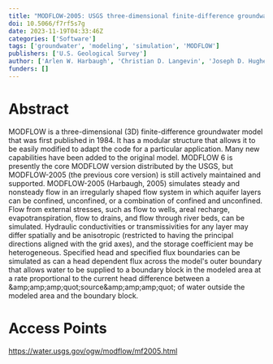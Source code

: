 ```yaml
---
title: "MODFLOW-2005: USGS three-dimensional finite-difference groundwater model"
doi: 10.5066/f7rf5s7g
date: 2023-11-19T04:33:46Z
categories: ['Software']
tags: ['groundwater', 'modeling', 'simulation', 'MODFLOW']
publishers: ['U.S. Geological Survey']
author: ['Arlen W. Harbaugh', 'Christian D. Langevin', 'Joseph D. Hughes', 'Richard G. Niswonger', 'Leonard F Konikow']
funders: []
---
```


# Abstract
MODFLOW is a three-dimensional (3D) finite-difference groundwater model that was first published in 1984. It has a modular structure that allows it to be easily modified to adapt the code for a particular application. Many new capabilities have been added to the original model. MODFLOW 6 is presently the core MODFLOW version distributed by the USGS, but MODFLOW-2005 (the previous core version) is still actively maintained and supported. MODFLOW-2005 (Harbaugh, 2005) simulates steady and nonsteady flow in an irregularly shaped flow system in which aquifer layers can be confined, unconfined, or a combination of confined and unconfined. Flow from external stresses, such as flow to wells, areal recharge, evapotranspiration, flow to drains, and flow through river beds, can be simulated. Hydraulic conductivities or transmissivities for any layer may differ spatially and be anisotropic (restricted to having the principal directions aligned with the grid axes), and the storage coefficient may be heterogeneous. Specified head and specified flux boundaries can be simulated as can a head dependent flux across the model's outer boundary that allows water to be supplied to a boundary block in the modeled area at a rate proportional to the current head difference between a &amp;amp;amp;amp;quot;source&amp;amp;amp;amp;quot; of water outside the modeled area and the boundary block.

# Access Points
https://water.usgs.gov/ogw/modflow/mf2005.html
